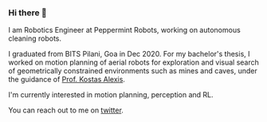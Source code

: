 ### Hi there 👋

I am Robotics Engineer at Peppermint Robots, working on autonomous cleaning robots.

I graduated from BITS Pilani, Goa in Dec 2020. For my bachelor's thesis, I worked on motion planning of aerial robots for exploration and visual search of 
geometrically constrained environments such as mines and caves, under the guidance of 
[Prof. Kostas Alexis](http://www.kostasalexis.com/). 

I'm currently interested in motion planning, perception and RL. 

You can reach out to me on [twitter](https://twitter.com/theharshulk).
